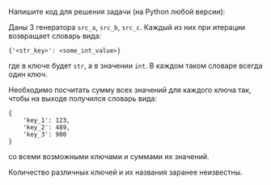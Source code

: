 Напишите код для решения задачи (на Python любой версии): 

Даны 3 генератора `src_a`, `src_b`, `src_c`. Каждый из них при итерации возвращает словарь вида:

    {'<str_key>': <some_int_value>}

где в ключе будет `str`, а в значении `int`. В каждом таком словаре всегда один ключ. 

Необходимо посчитать сумму всех значений для каждого ключа так, чтобы на выходе получился словарь вида:

    {
        'key_1': 123,
        'key_2': 489,
        'key_3': 900
    }

со всеми возможными ключами и суммами их значений. 

Количество различных ключей и их названия заранее неизвестны. 
